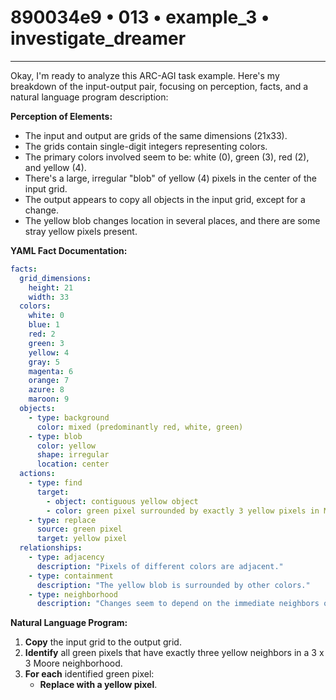 # 890034e9 • 013 • example_3 • investigate_dreamer

---
Okay, I'm ready to analyze this ARC-AGI task example. Here's my breakdown of the input-output pair, focusing on perception, facts, and a natural language program description:

**Perception of Elements:**

*   The input and output are grids of the same dimensions (21x33).
*   The grids contain single-digit integers representing colors.
*   The primary colors involved seem to be: white (0), green (3), red (2), and yellow (4).
*   There's a large, irregular "blob" of yellow (4) pixels in the center of the input grid.
* The output appears to copy all objects in the input grid, except for a change.
*   The yellow blob changes location in several places, and there are some stray yellow pixels present.

**YAML Fact Documentation:**



```yaml
facts:
  grid_dimensions:
    height: 21
    width: 33
  colors:
    white: 0
    blue: 1
    red: 2
    green: 3
    yellow: 4
    gray: 5
    magenta: 6
    orange: 7
    azure: 8
    maroon: 9
  objects:
    - type: background
      color: mixed (predominantly red, white, green)
    - type: blob
      color: yellow
      shape: irregular
      location: center
  actions:
    - type: find
      target:
        - object: contiguous yellow object
        - color: green pixel surrounded by exactly 3 yellow pixels in Moore neighborhood
    - type: replace
      source: green pixel
      target: yellow pixel
  relationships:
    - type: adjacency
      description: "Pixels of different colors are adjacent."
    - type: containment
      description: "The yellow blob is surrounded by other colors."
    - type: neighborhood
      description: "Changes seem to depend on the immediate neighbors of a pixel."
```



**Natural Language Program:**

1.  **Copy** the input grid to the output grid.
2. **Identify** all green pixels that have exactly three yellow neighbors in a 3 x 3 Moore neighborhood.
3.  **For each** identified green pixel:
    *   **Replace with a yellow pixel**.


